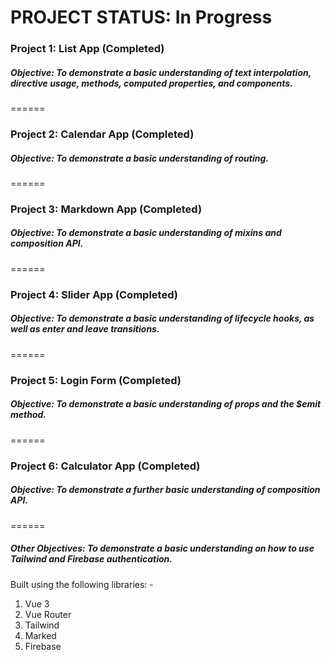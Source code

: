 # PROJECT STATUS: In Progress

### Project 1: List App (Completed)
##### Objective: To demonstrate a basic understanding of text interpolation, directive usage, methods, computed properties, and components.
======
### Project 2: Calendar App (Completed)
##### Objective: To demonstrate a basic understanding of routing.
======
### Project 3: Markdown App (Completed)
##### Objective: To demonstrate a basic understanding of mixins and composition API.
======
### Project 4: Slider App (Completed)
##### Objective: To demonstrate a basic understanding of lifecycle hooks, as well as enter and leave transitions.
======
### Project 5: Login Form (Completed)
##### Objective: To demonstrate a basic understanding of props and the $emit method.
======
### Project 6: Calculator App (Completed)
##### Objective: To demonstrate a further basic understanding of composition API.
======
##### Other Objectives: To demonstrate a basic understanding on how to use Tailwind and Firebase authentication.

Built using the following libraries: -
1. Vue 3
2. Vue Router
3. Tailwind
4. Marked
5. Firebase
